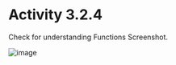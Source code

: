 # Activity 3.2.4

Check for understanding Functions Screenshot.

![image](https://github.com/Aero-ComSci/3-2-4-BaeztheProg-1/assets/148258174/0bd3aef2-9fbf-4b65-be80-a4650369ce9a)



